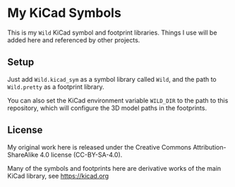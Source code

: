# My KiCad Symbols

This is my `Wild` KiCad symbol and footprint libraries.
Things I use will be added here and referenced by other projects.

## Setup

Just add `Wild.kicad_sym` as a symbol library called `Wild`, and the path to `Wild.pretty` as a footprint library.

You can also set the KiCad environment variable `WILD_DIR` to the path to this repository, which will configure the 3D model paths in the footprints.


## License

My original work here is released under the Creative Commons Attribution-ShareAlike 4.0 license (CC-BY-SA-4.0).

Many of the symbols and footprints here are derivative works of the main KiCad library, see https://kicad.org
